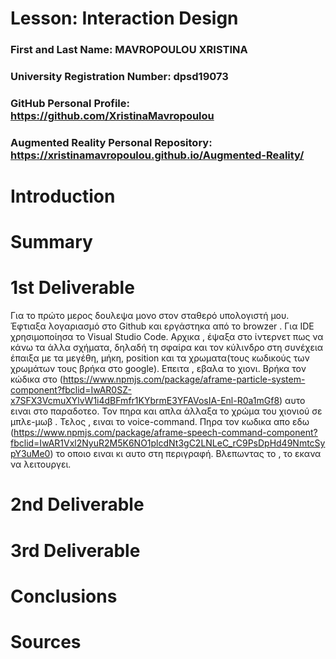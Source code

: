 # Lesson: Interaction Design

### First and Last Name: MAVROPOULOU XRISTINA
### University Registration Number: dpsd19073
### GitHub Personal Profile: https://github.com/XristinaMavropoulou
### Augmented Reality Personal Repository: https://xristinamavropoulou.github.io/Augmented-Reality/

# Introduction

# Summary


# 1st Deliverable

Για το πρώτο μερος δουλεψα μονο στον σταθερό υπολογιστή μου. Έφτιαξα λογαριασμό στο Github και εργάστηκα από το browzer . Για IDE χρησιμοποίησα το Visual Studio Code.
Αρχικα , έψαξα στο ίντερνετ πως να κάνω τα άλλα σχήματα, δηλαδή τη σφαίρα και τον κύλινδρο στη συνέχεια έπαιξα με τα μεγέθη, μήκη, position και τα χρωματα(τους κωδικούς των χρωμάτων τους βρήκα στο google).
Επειτα , εβαλα το χιονι. Βρήκα τον κώδικα  στο (https://www.npmjs.com/package/aframe-particle-system-component?fbclid=IwAR0SZ-x7SFX3VcmuXYlvW1i4dBFmfr1KYbrmE3YFAVosIA-Enl-R0a1mGf8) 
αυτο ειναι στο παραδοτεο. Τον πηρα και απλα άλλαξα το χρώμα του χιονιού σε μπλε-μωβ . 
Τελος , ειναι το voice-command. Πηρα τον κωδικα απο εδω  (https://www.npmjs.com/package/aframe-speech-command-component?fbclid=IwAR1Vxl2NyuR2M5K6NO1plcdNt3gC2LNLeC_rC9PsDpHd49NmtcSypY3uMe0) το οποιο ειναι κι αυτο στη περιγραφή. Βλεπωντας το , το εκανα να λειτουργει. 

# 2nd Deliverable


# 3rd Deliverable 


# Conclusions


# Sources
